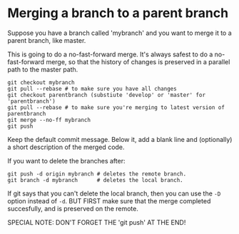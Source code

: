 # Merging a branch to a parent branch

Suppose you have a branch called 'mybranch' and you want to merge it to a parent
branch, like master.

This is going to do a no-fast-forward merge. It's always safest to do a
no-fast-forward merge, so that the history of changes is preserved in a parallel
path to the master path.

```
git checkout mybranch
git pull --rebase # to make sure you have all changes
git checkout parentbranch (substiute 'develop' or 'master' for 'parentbranch')
git pull --rebase # to make sure you're merging to latest version of parentbranch
git merge --no-ff mybranch
git push
```

Keep the default commit message. Below it, add a blank line and (optionally)
a short description of the merged code.

If you want to delete the branches after:
```
git push -d origin mybranch # deletes the remote branch.
git branch -d mybranch      # deletes the local branch.
```

If git says that you can't delete the local branch, then you can use the `-D`
option instead of `-d`. BUT FIRST make sure that the merge completed
succesfully, and is preserved on the remote.

SPECIAL NOTE: DON'T FORGET THE 'git push' AT THE END!
